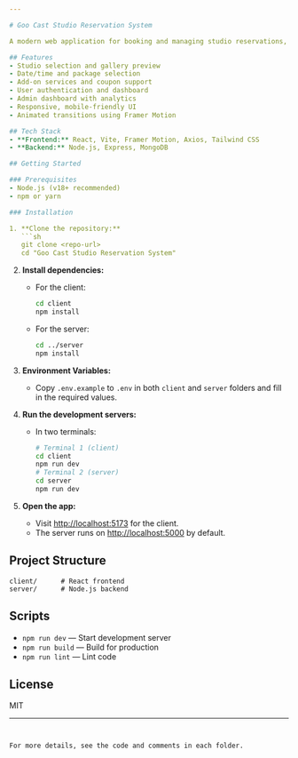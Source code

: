 ```yaml
---

# Goo Cast Studio Reservation System

A modern web application for booking and managing studio reservations, built with React, Vite, Node.js, and Express.

## Features
- Studio selection and gallery preview
- Date/time and package selection
- Add-on services and coupon support
- User authentication and dashboard
- Admin dashboard with analytics
- Responsive, mobile-friendly UI
- Animated transitions using Framer Motion

## Tech Stack
- **Frontend:** React, Vite, Framer Motion, Axios, Tailwind CSS
- **Backend:** Node.js, Express, MongoDB

## Getting Started

### Prerequisites
- Node.js (v18+ recommended)
- npm or yarn

### Installation

1. **Clone the repository:**
   ```sh
   git clone <repo-url>
   cd "Goo Cast Studio Reservation System"
   ```

2. **Install dependencies:**
   - For the client:
     ```sh
     cd client
     npm install
     ```
   - For the server:
     ```sh
     cd ../server
     npm install
     ```

3. **Environment Variables:**
   - Copy `.env.example` to `.env` in both `client` and `server` folders and fill in the required values.

4. **Run the development servers:**
   - In two terminals:
     ```sh
     # Terminal 1 (client)
     cd client
     npm run dev
     # Terminal 2 (server)
     cd server
     npm run dev
     ```

5. **Open the app:**
   - Visit [http://localhost:5173](http://localhost:5173) for the client.
   - The server runs on [http://localhost:5000](http://localhost:5000) by default.

## Project Structure
```
client/      # React frontend
server/      # Node.js backend
```

## Scripts
- `npm run dev` — Start development server
- `npm run build` — Build for production
- `npm run lint` — Lint code

## License
MIT

---
```


For more details, see the code and comments in each folder.
